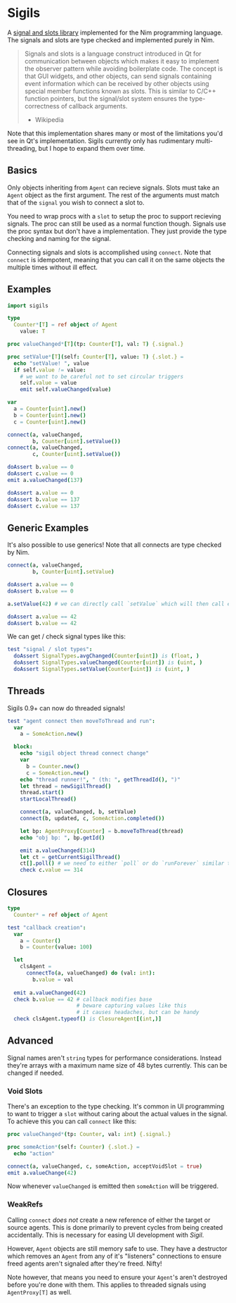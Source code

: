 # Sigils

A [signal and slots library](https://en.wikipedia.org/wiki/Signals_and_slots) implemented for the Nim programming language. The signals and slots are type checked and implemented purely in Nim.

> Signals and slots is a language construct introduced in Qt for communication between objects which makes it easy to implement the observer pattern while avoiding boilerplate code. The concept is that GUI widgets, and other objects, can send signals containing event information which can be received by other objects using special member functions known as slots. This is similar to C/C++ function pointers, but the signal/slot system ensures the type-correctness of callback arguments.
> - Wikipedia

Note that this implementation shares many or most of the limitations you'd see in Qt's implementation. Sigils currently only has rudimentary multi-threading, but I hope to expand them over time.

## Basics

Only objects inheriting from `Agent` can recieve signals. Slots must take an `Agent` object as the first argument. The rest of the arguments must match that of the `signal` you wish to connect a slot to.

You need to wrap procs with a `slot` to setup the proc to support recieving signals. The proc can still be used as a normal function though. Signals use the proc syntax but don't have a implementation. They just provide the type checking and naming for the signal.

Connecting signals and slots is accomplished using `connect`. Note that `connect` is idempotent, meaning that you can call it on the same objects the multiple times without ill effect.

## Examples

```nim
import sigils

type
  Counter*[T] = ref object of Agent
    value: T

proc valueChanged*[T](tp: Counter[T], val: T) {.signal.}

proc setValue*[T](self: Counter[T], value: T) {.slot.} =
  echo "setValue! ", value
  if self.value != value:
    # we want to be careful not to set circular triggers
    self.value = value
    emit self.valueChanged(value)

var
  a = Counter[uint].new()
  b = Counter[uint].new()
  c = Counter[uint].new()

connect(a, valueChanged,
        b, Counter[uint].setValue())
connect(a, valueChanged,
        c, Counter[uint].setValue())

doAssert b.value == 0
doAssert c.value == 0
emit a.valueChanged(137)

doAssert a.value == 0
doAssert b.value == 137
doAssert c.value == 137
```

## Generic Examples

It's also possible to use generics! Note that all connects are type checked by Nim.

```nim
connect(a, valueChanged,
        b, Counter[uint].setValue)

doAssert a.value == 0
doAssert b.value == 0

a.setValue(42) # we can directly call `setValue` which will then call emit

doAssert a.value == 42
doAssert b.value == 42
```

We can get / check signal types like this:

```nim
test "signal / slot types":
  doAssert SignalTypes.avgChanged(Counter[uint]) is (float, )
  doAssert SignalTypes.valueChanged(Counter[uint]) is (uint, )
  doAssert SignalTypes.setValue(Counter[uint]) is (uint, )
```

## Threads

Sigils 0.9+ can now do threaded signals! 

```nim
test "agent connect then moveToThread and run":
  var
    a = SomeAction.new()

  block:
    echo "sigil object thread connect change"
    var
      b = Counter.new()
      c = SomeAction.new()
    echo "thread runner!", " (th: ", getThreadId(), ")"
    let thread = newSigilThread()
    thread.start()
    startLocalThread()

    connect(a, valueChanged, b, setValue)
    connect(b, updated, c, SomeAction.completed())

    let bp: AgentProxy[Counter] = b.moveToThread(thread)
    echo "obj bp: ", bp.getId()

    emit a.valueChanged(314)
    let ct = getCurrentSigilThread()
    ct[].poll() # we need to either `poll` or do `runForever` similar to async
    check c.value == 314
```

## Closures

```nim
type
  Counter* = ref object of Agent

test "callback creation":
  var
    a = Counter()
    b = Counter(value: 100)

  let
    clsAgent =
      connectTo(a, valueChanged) do (val: int):
        b.value = val
  
  emit a.valueChanged(42)
  check b.value == 42 # callback modifies base
                      # beware capturing values like this
                      # it causes headaches, but can be handy
  check clsAgent.typeof() is ClosureAgent[(int,)]
```


## Advanced

Signal names aren't `string` types for performance considerations. Instead they're arrays with a maximum name size of 48 bytes currently. This can be changed if needed.

### Void Slots

There's an exception to the type checking. It's common in UI programming to want to trigger a `slot` without caring about the actual values in the signal. To achieve this you can call `connect` like this:

```nim
proc valueChanged*(tp: Counter, val: int) {.signal.}

proc someAction*(self: Counter) {.slot.} =
  echo "action"

connect(a, valueChanged, c, someAction, acceptVoidSlot = true)
emit a.valueChange(42)
```

Now whenever `valueChanged` is emitted then `someAction` will be triggered.

### WeakRefs

Calling `connect` _does not_ create a new reference of either the target or source agents. This is done primarily to prevent cycles from being created accidentally. This is necessary for easing UI development with _Sigil_.

However, `Agent` objects are still memory safe to use. They have a destructor which removes an `Agent` from any of it's "listeners" connections to ensure freed agents aren't signaled after they're freed. Nifty!

Note however, that means you need to ensure your `Agent`'s aren't destroyed before you're done with them. This applies to threaded signals using `AgentProxy[T]` as well.
